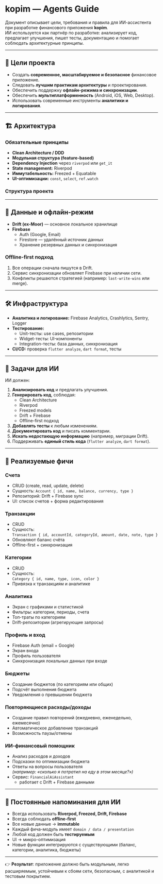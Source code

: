 # kopim — Agents Guide

Документ описывает цели, требования и правила для ИИ-ассистента при разработке финансового приложения **kopim**.  
ИИ используется как партнёр по разработке: анализирует код, предлагает улучшения, пишет тесты, документацию и помогает соблюдать архитектурные принципы.

---

## 🎯 Цели проекта

- Создать **современное, масштабируемое и безопасное** финансовое приложение.
- Следовать **лучшим практикам архитектуры** и проектирования.
- Обеспечить поддержку **офлайн-режима и синхронизации**.
- Обеспечить **мультиплатформенность** (Android, iOS, Web, Desktop).
- Использовать современные инструменты **аналитики и логирования**.

---

## 🏗 Архитектура

### Обязательные принципы

- **Clean Architecture / DDD**
- **Модульная структура (feature-based)**
- **Dependency Injection** через `riverpod` или `get_it`
- **State management:** Riverpod
- **Иммутабельность:** Freezed + Equatable
- **UI-оптимизации:** `const`, `select`, `ref.watch`

### Структура проекта


---

## 💾 Данные и офлайн-режим

- **Drift (ex-Moor)** — основное локальное хранилище
- **Firebase**  
  - Auth (Google, Email)  
  - Firestore — удалённый источник данных  
  - Хранение резервных данных и синхронизация  

### Offline-first подход

1. Все операции сначала пишутся в Drift.
2. Сервис синхронизации обновляет Firebase при наличии сети.
3. Конфликты решаются стратегией (например: `last-write-wins` или merge).

---

## 🛠 Инфраструктура

- **Аналитика и логирование:** Firebase Analytics, Crashlytics, Sentry, Logger
- **Тестирование:**
  - Unit-тесты: use cases, репозитории
  - Widget-тесты: UI-компоненты
  - Integration-тесты: база данных, синхронизация
- **CI/CD:** проверка `flutter analyze`, `dart format`, тесты

---

## 📌 Задачи для ИИ

ИИ должен:

1. **Анализировать код** и предлагать улучшения.
2. **Генерировать код**, соблюдая:
   - Clean Architecture
   - Riverpod
   - Freezed models
   - Drift + Firebase
   - Offline-first подход
3. **Добавлять тесты** к любым изменениям.
4. **Документировать код** и писать комментарии.
5. **Искать недостающую информацию** (например, миграции Drift).
6. Поддерживать **единый стиль кода** (`flutter analyze`, `dart format`).

---

## 🚀 Реализуемые фичи

### Счета
- CRUD (create, read, update, delete)
- Сущность: `Account { id, name, balance, currency, type }`
- Репозиторий: Drift + Firebase sync
- UI: список счетов + форма редактирования

### Транзакции
- CRUD
- Сущность:  
  `Transaction { id, accountId, categoryId, amount, date, note, type }`
- Обновляют баланс счёта
- Offline-first + синхронизация

### Категории
- CRUD
- Сущность:  
  `Category { id, name, type, icon, color }`
- Привязка к транзакциям и аналитике

### Аналитика
- Экран с графиками и статистикой
- Фильтры: категории, периоды, счета
- Топ-траты по категориям
- Drift-репозитории (агрегирующие запросы)

### Профиль и вход
- Firebase Auth (email + Google)
- Экран входа
- Профиль пользователя
- Синхронизация локальных данных при входе

### Бюджеты
- Создание бюджетов (по категориям или общих)
- Подсчёт выполнения бюджета
- Уведомления о превышении бюджета

### Повторяющиеся расходы/доходы
- Создание правил повторений (ежедневно, еженедельно, ежемесячно)
- Автоматическое добавление транзакций
- Возможность паузы/отмены

### ИИ-финансовый помощник
- Анализ расходов и доходов
- Подсказки по оптимизации бюджета
- Ответы на вопросы пользователя  
  *(например: «сколько я потратил на еду в этом месяце?»)*  
- Сервис: `FinancialAiAssistant`  
  - работает с Drift + Firebase данными

---

## 🔄 Постоянные напоминания для ИИ

- Всегда использовать **Riverpod, Freezed, Drift, Firebase**
- Всегда соблюдать **offline-first**
- Все новые данные → **immutable**
- Каждый фича-модуль имеет `domain / data / presentation`
- Любой код должен быть **тестируемым**
- UI → микро-оптимизация
- Новые функции интегрируются с существующими (баланс, категории, аналитика, бюджеты)

---

👉 **Результат**: приложение должно быть модульным, легко расширяемым, устойчивым к сбоям сети, безопасным, с аналитикой и тестовым покрытием.
